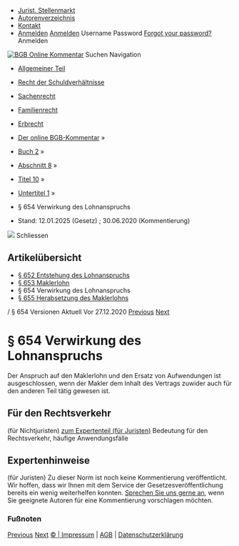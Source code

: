   * [Jurist. Stellenmarkt](https://bgb.kommentar.de/Buch-2/Abschnitt-8/Titel-10/Untertitel-1/</job-board> "Jurist. Stellenmarkt")
  * [Autorenverzeichnis](https://bgb.kommentar.de/Buch-2/Abschnitt-8/Titel-10/Untertitel-1/</Autorenverzeichnis> "Autorenverzeichnis")
  * [Kontakt](https://bgb.kommentar.de/Buch-2/Abschnitt-8/Titel-10/Untertitel-1/</Kontakt>)
  * [Anmelden](https://bgb.kommentar.de/Buch-2/Abschnitt-8/Titel-10/Untertitel-1/<#login> "show login form") [Anmelden](https://bgb.kommentar.de/Buch-2/Abschnitt-8/Titel-10/Untertitel-1/<#> "hide login form") Username Password
[Forgot your password?](https://bgb.kommentar.de/Buch-2/Abschnitt-8/Titel-10/Untertitel-1/</user/forgotpassword>) Anmelden 


[![BGB Online Kommentar](https://bgb.kommentar.de/extension/bgb/design/bgb/images/logo.png)](https://bgb.kommentar.de/Buch-2/Abschnitt-8/Titel-10/Untertitel-1/</> "BGB Online Kommentar")
Suchen
Navigation
  * [Allgemeiner Teil](https://bgb.kommentar.de/Buch-2/Abschnitt-8/Titel-10/Untertitel-1/</Buch-1>)
  * [Recht der Schuldverhältnisse](https://bgb.kommentar.de/Buch-2/Abschnitt-8/Titel-10/Untertitel-1/</Buch-2>)
  * [Sachenrecht](https://bgb.kommentar.de/Buch-2/Abschnitt-8/Titel-10/Untertitel-1/</Buch-3>)
  * [Familienrecht](https://bgb.kommentar.de/Buch-2/Abschnitt-8/Titel-10/Untertitel-1/</Buch-4>)
  * [Erbrecht](https://bgb.kommentar.de/Buch-2/Abschnitt-8/Titel-10/Untertitel-1/</Buch-5>)


  * [Der online BGB-Kommentar](https://bgb.kommentar.de/Buch-2/Abschnitt-8/Titel-10/Untertitel-1/</>) »
  * [Buch 2](https://bgb.kommentar.de/Buch-2/Abschnitt-8/Titel-10/Untertitel-1/</Buch-2>) »
  * [Abschnitt 8](https://bgb.kommentar.de/Buch-2/Abschnitt-8/Titel-10/Untertitel-1/</Buch-2/Abschnitt-8>) »
  * [Titel 10](https://bgb.kommentar.de/Buch-2/Abschnitt-8/Titel-10/Untertitel-1/</Buch-2/Abschnitt-8/Titel-10>) »
  * [Untertitel 1](https://bgb.kommentar.de/Buch-2/Abschnitt-8/Titel-10/Untertitel-1/</Buch-2/Abschnitt-8/Titel-10/Untertitel-1>) »
  * § 654 Verwirkung des Lohnanspruchs 
  * Stand: 12.01.2025 (Gesetz) ; 30.06.2020 (Kommentierung) 


![](https://vg01.met.vgwort.de/na/1c9909529ead4f509072c06d9081a7d5)
Schliessen 
## Artikelübersicht
  * [ § 652 Entstehung des Lohnanspruchs ](https://bgb.kommentar.de/Buch-2/Abschnitt-8/Titel-10/Untertitel-1/</Buch-2/Abschnitt-8/Titel-10/Untertitel-1/Entstehung-des-Lohnanspruchs>)
  * [ § 653 Maklerlohn ](https://bgb.kommentar.de/Buch-2/Abschnitt-8/Titel-10/Untertitel-1/</Buch-2/Abschnitt-8/Titel-10/Untertitel-1/Maklerlohn>)
  * § 654 Verwirkung des Lohnanspruchs 
  * [ § 655 Herabsetzung des Maklerlohns ](https://bgb.kommentar.de/Buch-2/Abschnitt-8/Titel-10/Untertitel-1/</Buch-2/Abschnitt-8/Titel-10/Untertitel-1/Herabsetzung-des-Maklerlohns>)


/ § 654 
Versionen  Aktuell Vor 27.12.2020
[Previous](https://bgb.kommentar.de/Buch-2/Abschnitt-8/Titel-10/Untertitel-1/</Buch-2/Abschnitt-8/Titel-10/Untertitel-1/Maklerlohn> "§ 653 Maklerlohn") [Next](https://bgb.kommentar.de/Buch-2/Abschnitt-8/Titel-10/Untertitel-1/</Buch-2/Abschnitt-8/Titel-10/Untertitel-1/Herabsetzung-des-Maklerlohns> "§ 655 Herabsetzung des Maklerlohns")
# § 654 Verwirkung des Lohnanspruchs
Der Anspruch auf den Maklerlohn und den Ersatz von Aufwendungen ist ausgeschlossen, wenn der Makler dem Inhalt des Vertrags zuwider auch für den anderen Teil tätig gewesen ist.
## Für den Rechtsverkehr 
(für Nichtjuristen)
[zum Expertenteil (für Juristen)](https://bgb.kommentar.de/Buch-2/Abschnitt-8/Titel-10/Untertitel-1/<#expertenhinweise>)
Bedeutung für den Rechtsverkehr, häufige Anwendungsfälle
## Expertenhinweise
(für Juristen)
Zu dieser Norm ist noch keine Kommentierung veröffentlicht. Wir hoffen, dass wir Ihnen mit dem Service der Gesetzesveröffentlichung bereits ein wenig weiterhelfen konnten. [Sprechen Sie uns gerne an](https://bgb.kommentar.de/Buch-2/Abschnitt-8/Titel-10/Untertitel-1/</Kontakt>), wenn Sie geeignete Autoren für eine Kommentierung vorschlagen möchten. 
### Fußnoten
[Previous](https://bgb.kommentar.de/Buch-2/Abschnitt-8/Titel-10/Untertitel-1/</Buch-2/Abschnitt-8/Titel-10/Untertitel-1/Maklerlohn> "§ 653 Maklerlohn") [Next](https://bgb.kommentar.de/Buch-2/Abschnitt-8/Titel-10/Untertitel-1/</Buch-2/Abschnitt-8/Titel-10/Untertitel-1/Herabsetzung-des-Maklerlohns> "§ 655 Herabsetzung des Maklerlohns")
[© | Impressum](https://bgb.kommentar.de/Buch-2/Abschnitt-8/Titel-10/Untertitel-1/</Kontakt>) | [AGB](https://bgb.kommentar.de/Buch-2/Abschnitt-8/Titel-10/Untertitel-1/</AGB>) | [Datenschutzerklärung](https://bgb.kommentar.de/Buch-2/Abschnitt-8/Titel-10/Untertitel-1/</Datenschutzerklaerung-fuer-Leser>)
